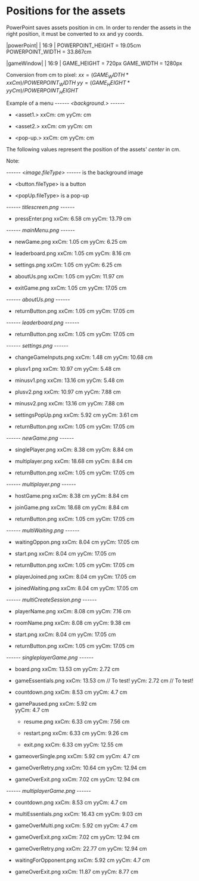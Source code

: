 # Positions for the assets

PowerPoint saves assets position in cm. In order to render the assets in the right
position, it must be converted to xx and yy coords.

|powerPoint|
| 16:9 |
POWERPOINT_HEIGHT = 19.05cm
POWERPOINT_WIDTH = 33.867cm

|gameWindow|
| 16:9 | GAME_HEIGHT = 720px
GAME_WIDTH = 1280px

Conversion from cm to pixel:
$xx = (GAME_WIDTH * xxCm) / POWERPOINT_WIDTH$
$yy = (GAME_HEIGHT *yyCm ) / POWERPOINT_HEIGHT$

Example of a menu
---_--- <background.<fileType>> ---_---

- <asset1.<fileType>>
  xxCm: <xxCm> cm
  yyCm: <yyCm> cm

- <asset2.<fileType>>
  xxCm: <xxCm> cm
  yyCm: <yyCm> cm

- <pop-up.<fileType>>
  xxCm: <xxCm> cm
  yyCm: <yyCm> cm

The following values represent the position of the assets' _center_ in cm.

Note:

---_--- <image.fileType> ---_--- is the background image

- <button.fileType> is a button

- <popUp.fileType> is a pop-up

---_--- titlescreen.png ---_---

- pressEnter.png
  xxCm: 6.58 cm
  yyCm: 13.79 cm

---_--- mainMenu.png ---_---

- newGame.png
  xxCm: 1.05 cm
  yyCm: 6.25 cm

- leaderboard.png
  xxCm: 1.05 cm
  yyCm: 8.16 cm

- settings.png
  xxCm: 1.05 cm
  yyCm: 6.25 cm

- aboutUs.png
  xxCm: 1.05 cm
  yyCm: 11.97 cm

- exitGame.png
  xxCm: 1.05 cm
  yyCm: 17.05 cm

---_--- aboutUs.png ---_---

- returnButton.png
  xxCm: 1.05 cm
  yyCm: 17.05 cm

---_--- leaderboard.png ---_---

- returnButton.png
  xxCm: 1.05 cm
  yyCm: 17.05 cm

---_--- settings.png ---_---

- changeGameInputs.png
  xxCm: 1.48 cm
  yyCm: 10.68 cm

- plusv1.png
  xxCm: 10.97 cm
  yyCm: 5.48 cm

- minusv1.png
  xxCm: 13.16 cm
  yyCm: 5.48 cm

- plusv2.png
  xxCm: 10.97 cm
  yyCm: 7.88 cm

- minusv2.png
  xxCm: 13.16 cm
  yyCm: 7.88 cm

- settingsPopUp.png
  xxCm: 5.92 cm
  yyCm: 3.61 cm

- returnButton.png
  xxCm: 1.05 cm
  yyCm: 17.05 cm

---_--- newGame.png ---_---

- singlePlayer.png
  xxCm: 8.38 cm
  yyCm: 8.84 cm

- multiplayer.png
  xxCm: 18.68 cm
  yyCm: 8.84 cm

- returnButton.png
  xxCm: 1.05 cm
  yyCm: 17.05 cm

---_--- multiplayer.png ---_---

- hostGame.png
  xxCm: 8.38 cm
  yyCm: 8.84 cm

- joinGame.png
  xxCm: 18.68 cm
  yyCm: 8.84 cm

- returnButton.png
  xxCm: 1.05 cm
  yyCm: 17.05 cm

---_--- multiWaiting.png ---_---

- waitingOppon.png
  xxCm: 8.04 cm
  yyCm: 17.05 cm

- start.png
  xxCm: 8.04 cm
  yyCm: 17.05 cm

- returnButton.png
  xxCm: 1.05 cm
  yyCm: 17.05 cm

- playerJoined.png
  xxCm: 8.04 cm
  yyCm: 17.05 cm

- joinedWaiting.png
  xxCm: 8.04 cm
  yyCm: 17.05 cm

---_--- multiCreateSession.png ---_---

- playerName.png
  xxCm: 8.08 cm
  yyCm: 7.16 cm

- roomName.png
  xxCm: 8.08 cm
  yyCm: 9.38 cm

- start.png
  xxCm: 8.04 cm
  yyCm: 17.05 cm

- returnButton.png
  xxCm: 1.05 cm
  yyCm: 17.05 cm

---_--- singleplayerGame.png ---_---

- board.png
  xxCm: 13.53 cm
  yyCm: 2.72 cm

- gameEssentials.png
  xxCm: 13.53 cm // To test!
  yyCm: 2.72 cm // To test!

- countdown.png
  xxCm: 8.53 cm
  yyCm: 4.7 cm

- gamePaused.png
  xxCm: 5.92 cm  
  yyCm: 4.7 cm

  - resume.png
    xxCm: 6.33 cm
    yyCm: 7.56 cm

  - restart.png
    xxCm: 6.33 cm
    yyCm: 9.26 cm

  - exit.png
    xxCm: 6.33 cm
    yyCm: 12.55 cm

- gameoverSingle.png
  xxCm: 5.92 cm
  yyCm: 4.7 cm

- gameOverRetry.png
  xxCm: 10.64 cm
  yyCm: 12.94 cm

- gameOverExit.png
  xxCm: 7.02 cm
  yyCm: 12.94 cm

---_--- multiplayerGame.png ---_---

- countdown.png
  xxCm: 8.53 cm
  yyCm: 4.7 cm

- multiEssentials.png
  xxCm: 16.43 cm
  yyCm: 9.03 cm

- gameOverMulti.png
  xxCm: 5.92 cm
  yyCm: 4.7 cm

- gameOverExit.png
  xxCm: 7.02 cm
  yyCm: 12.94 cm

- gameOverRetry.png
  xxCm: 22.77 cm
  yyCm: 12.94 cm

- waitingForOpponent.png
  xxCm: 5.92 cm
  yyCm: 4.7 cm

- gameOverExit.png
  xxCm: 11.87 cm
  yyCm: 8.77 cm

